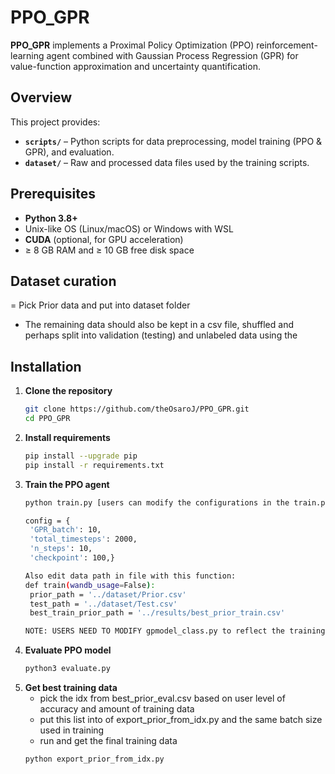# PPO_GPR

**PPO_GPR** implements a Proximal Policy Optimization (PPO) reinforcement-learning agent combined with Gaussian Process Regression (GPR) for value-function approximation and uncertainty quantification.

## Overview
This project provides:
- **`scripts/`** – Python scripts for data preprocessing, model training (PPO & GPR), and evaluation.
- **`dataset/`** – Raw and processed data files used by the training scripts.


## Prerequisites
- **Python 3.8+**  
- Unix-like OS (Linux/macOS) or Windows with WSL  
- **CUDA** (optional, for GPU acceleration)  
- ≥ 8 GB RAM and ≥ 10 GB free disk space  

## Dataset curation
= Pick Prior data and put into dataset folder
- The remaining data should also be kept in a csv file, shuffled and perhaps split into validation (testing) and unlabeled data using the 

## Installation
1. **Clone the repository**  
   ```bash
   git clone https://github.com/theOsaroJ/PPO_GPR.git
   cd PPO_GPR

2. **Install requirements**
   ```bash
   pip install --upgrade pip
   pip install -r requirements.txt

3. **Train the PPO agent**
   ```bash
   python train.py [users can modify the configurations in the train.py file], for example:
   
   config = {
    'GPR_batch': 10,
    'total_timesteps': 2000,
    'n_steps': 10,
    'checkpoint': 100,}

   Also edit data path in file with this function:
   def train(wandb_usage=False):
    prior_path = '../dataset/Prior.csv'
    test_path = '../dataset/Test.csv'
    best_train_prior_path = '../results/best_prior_train.csv'

   NOTE: USERS NEED TO MODIFY gpmodel_class.py to reflect the training columns they have for their day. In our case, it has been X1-X4 /X5 in our case.
   
4. **Evaluate PPO model**
   ```bash
   python3 evaluate.py

5. **Get best training data**
   - pick the idx from best_prior_eval.csv based on user level of accuracy and amount of training data
   - put this list into of export_prior_from_idx.py and the same batch size used in training
   - run and get the final training data
   ```bash
   python export_prior_from_idx.py



